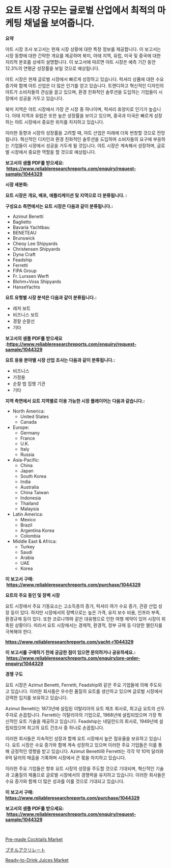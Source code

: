 <p><h1>요트 시장 규모는 글로벌 산업에서 최적의 마케팅 채널을 보여줍니다.</h1></p><p><strong>요약</strong></p>
<p><p>야트 시장 조사 보고서는 현재 시장 상황에 대한 특정 정보를 제공합니다. 이 보고서는 시장 동향에 대한 간략한 개요를 제공하며 북미, 아태 지역, 유럽, 미국 및 중국에 대한 지리적 분포를 상세히 설명합니다. 이 보고서에 따르면 야트 시장은 예측 기간 동안 12.3%의 연평균 성장률을 보일 것으로 예상됩니다.</p><p>야트 시장은 현재 글로벌 시장에서 빠르게 성장하고 있습니다. 럭셔리 상품에 대한 수요 증가와 함께 야트 산업은 더 많은 인기를 얻고 있습니다. 트렌디하고 혁신적인 디자인의 야트가 소비자들의 관심을 끌고 있으며, 환경 친화적인 솔루션을 도입하는 기업들이 시장에서 성공을 거두고 있습니다.</p><p>북미 지역은 야트 시장에서 가장 큰 시장 중 하나이며, 럭셔리 휴양지로 인기가 높습니다. 아태 지역과 유럽은 또한 높은 성장률을 보이고 있으며, 중국과 미국은 빠르게 성장하는 야트 시장에서 중요한 위치를 차지하고 있습니다.</p><p>이러한 동향과 시장의 성장률을 고려할 때, 야트 산업은 미래에 더욱 번창할 것으로 전망됩니다. 혁신적인 디자인과 환경 친화적인 솔루션을 도입하여 소비자들의 요구에 부응하는 기업들이 시장에서 성공을 거두게 될 것입니다. 야트 시장은 계속해서 성장하며, 글로벌 시장에서 중요한 역할을 할 것으로 예상됩니다.</p></p>
<p><strong>보고서의 샘플 PDF를 받으세요: &nbsp;<a href="https://www.reliableresearchreports.com/enquiry/request-sample/1044329">https://www.reliableresearchreports.com/enquiry/request-sample/1044329</a></strong></p>
<p><strong>시장 세분화:</strong></p>
<p><strong> 요트 시장은 개요, 배포, 애플리케이션 및 지역으로 더 분류됩니다. :</strong></p>
<p><strong>구성요소 측면에서는 요트 시장은 다음과 같이 분류됩니다.:</strong></p>
<p><ul><li>Azimut Benetti</li><li>Baglietto</li><li>Bavaria Yachtbau</li><li>BENETEAU</li><li>Brunswick</li><li>Cheoy Lee Shipyards</li><li>Christensen Shipyards</li><li>Dyna Craft</li><li>Feadship</li><li>Ferretti</li><li>FIPA Group</li><li>Fr. Lurssen Werft</li><li>Blohm+Voss Shipyards</li><li>HanseYachts</li></ul></p>
<p><strong> 요트 유형별 시장 분석은 다음과 같이 분류됩니다.:</strong></p>
<p><ul><li>레저 보트</li><li>비즈니스 보트</li><li>경찰 순찰선</li><li>기타</li></ul></p>
<p><strong>보고서의 샘플 PDF를 받으세요 :<a href="https://www.reliableresearchreports.com/enquiry/request-sample/1044329">https://www.reliableresearchreports.com/enquiry/request-sample/1044329</a></strong></p>
<p><strong> 요트 응용 분야별 시장 산업 조사는 다음과 같이 분류됩니다.:</strong></p>
<p><ul><li>비즈니스</li><li>가정용</li><li>순찰 법 집행 기관</li><li>기타</li></ul></p>
<p><strong>지역 측면에서 요트 지역별로 이용 가능한 시장 플레이어는 다음과 같습니다.:</strong></p>
<p><ul>
    <li>
        North America:
        <ul>
            <li>United States</li>
            <li>Canada</li>
        </ul>
    </li>
    <li>
        Europe:
        <ul>
            <li>Germany</li>
            <li>France</li>
            <li>U.K.</li>
            <li>Italy</li>
            <li>Russia</li>
        </ul>
    </li>
    <li>
        Asia-Pacific:
        <ul>
            <li>China</li>
            <li>Japan</li>
            <li>South Korea</li>
            <li>India</li>
            <li>Australia</li>
            <li>China Taiwan</li>
            <li>Indonesia</li>
            <li>Thailand</li>
            <li>Malaysia</li>
        </ul>
    </li>
    <li>
        Latin America:
        <ul>
            <li>Mexico</li>
            <li>Brazil</li>
            <li>Argentina Korea</li>
            <li>Colombia</li>
        </ul>
    </li>
    <li>
        Middle East & Africa:
        <ul>
            <li>Turkey</li>
            <li>Saudi</li>
            <li>Arabia</li>
            <li>UAE</li>
            <li>Korea</li>
        </ul>
    </li>
    </ul></p>
<p><strong>이 보고서 구매: &nbsp;<a href="https://www.reliableresearchreports.com/purchase/1044329">https://www.reliableresearchreports.com/purchase/1044329</a></strong></p>
<p><strong>요트의 주요 동인 및 장벽 시장</strong></p>
<p><p>요트 시장에서 주요 기동요소는 고소득층의 증가, 럭셔리 여가 수요 증가, 관광 산업 성장 등이 있다. 하지만 시장에서의 장벽으로는 높은 가격, 유지 보수 비용, 인프라 부족, 환경규제 등이 있다. 또한 코로나19와 같은 대유행으로 인한 여행 제약이 있어 시장이 위축된 상황이다. 따라서 요트 시장에서는 경제적, 환경적, 정부 규제 등 다양한 챌린지를 극복해야 한다.</p></p>
<p><strong><a href="https://www.reliableresearchreports.com/yacht-r1044329">https://www.reliableresearchreports.com/yacht-r1044329</a></strong></p>
<p><strong>이 보고서를 구매하기 전에 궁금한 점이 있으면 문의하거나 공유하세요.: &nbsp;<a href="https://www.reliableresearchreports.com/enquiry/pre-order-enquiry/1044329">https://www.reliableresearchreports.com/enquiry/pre-order-enquiry/1044329</a></strong></p>
<p><strong>경쟁 구도</strong></p>
<p><p>요트 시장은 Azimut Benetti, Ferretti, Feadship와 같은 주요 기업들에 의해 주도되고 있습니다. 이러한 회사들은 우수한 품질의 요트를 생산하고 있으며 글로벌 시장에서 강력한 입지를 보유하고 있습니다.</p><p>Azimut Benetti는 1873년에 설립된 이탈리아의 요트 제조 회사로, 최고급 요트의 선두 주자로 손꼽힙니다. Ferretti는 이탈리아의 기업으로, 1968년에 설립되었으며 가장 혁신적인 요트 기술을 제공하고 있습니다. Feadship는 네덜란드의 회사로, 1949년에 설립되었으며 최고의 요트 건조사 중 하나로 손꼽힙니다.</p><p>이러한 회사들은 지속적인 성장과 함께 요트 시장에서 높은 점유율을 보유하고 있습니다. 요트 시장은 수요 증가와 함께 계속 성장하고 있으며 이러한 주요 기업들은 이를 통해 긍정적인 영향을 받고 있습니다. Azimut Benetti와 Ferretti는 각각 약 10억 달러와 6억 달러의 매출을 기록하며 시장에서 큰 몫을 차지하고 있습니다.</p><p>이러한 주요 기업들은 향후 요트 시장의 성장을 주도할 것으로 기대되며, 혁신적인 기술과 고품질의 제품으로 글로벌 시장에서의 경쟁력을 유지하고 있습니다. 이러한 회사들은 수요 증가와 함께 더 많은 성과를 이룰 것으로 기대되고 있습니다.</p></p>
<p><strong>이 보고서 구매: &nbsp; <a href="https://www.reliableresearchreports.com/purchase/1044329">https://www.reliableresearchreports.com/purchase/1044329</a></strong></p>
<p><strong>보고서의 샘플 PDF를 받으세요: &nbsp;<a href="https://www.reliableresearchreports.com/enquiry/request-sample/1044329">https://www.reliableresearchreports.com/enquiry/request-sample/1044329</a></strong><strong></strong></p>
<p>&nbsp;</p>
<p><p><a href="https://github.com/okotobwrhuteie/Market-Research-Report-List-2/blob/main/pre-made-cocktails-market.md">Pre-made Cocktails Market</a></p><p><a href="https://github.com/SarahFahey88/Market-Research-Report-List-1/blob/main/682819719516.md">ブチルアクリレート</a></p><p><a href="https://github.com/myacatherineblakecaczo9vcsw/Market-Research-Report-List-2/blob/main/ready-to-drink-juices-market.md">Ready-to-Drink Juices Market</a></p></p>